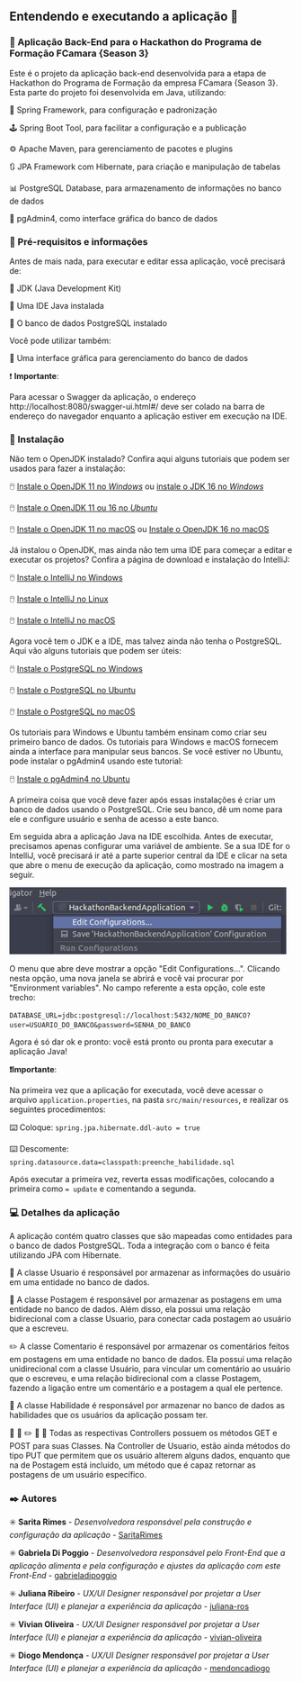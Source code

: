 ## Entendendo e executando a aplicação :rocket:

### :orange: Aplicação Back-End para o Hackathon do Programa de Formação FCamara {Season 3} 

Este é o projeto da aplicação back-end desenvolvida para a etapa de Hackathon do Programa de Formação da empresa FCamara {Season 3}. Esta parte do projeto foi desenvolvida em Java, utilizando:

:leaves: Spring Framework, para configuração e padronização

:joystick: Spring Boot Tool, para facilitar a configuração e a publicação

:gear: Apache Maven, para gerenciamento de pacotes e plugins

:arrows_clockwise: JPA Framework com Hibernate, para criação e manipulação de tabelas

:bar_chart: PostgreSQL Database, para armazenamento de informações no banco de dados

:elephant: pgAdmin4, como interface gráfica do banco de dados

### :memo: Pré-requisitos e informações

Antes de mais nada, para executar e editar essa aplicação, você precisará de:

:space_invader: JDK (Java Development Kit)

<!-- No desenvolvimento do projeto, foi utilizado o openJDK em ambas as versões, 11.0.14.1 e 16.0.1 -->

:space_invader: Uma IDE Java instalada

<!-- No desenvolvimento do projeto, foi utilizado o IntelliJ -->

:space_invader: O banco de dados PostgreSQL instalado

Você pode utilizar também:

:space_invader: Uma interface gráfica para gerenciamento do banco de dados

<!-- No desenvolvimento do projeto, foi utilizada a pgAdmin4 e a DBeaver -->

:heavy_exclamation_mark: **Importante**:

Para acessar o Swagger da aplicação, o endereço http://localhost:8080/swagger-ui.html#/ deve ser colado na barra de endereço do navegador enquanto a aplicação estiver em execução na IDE.

### :wrench: Instalação

Não tem o OpenJDK instalado? Confira aqui alguns tutoriais que podem ser usados para fazer a instalação: 

:computer_mouse: [Instale o OpenJDK 11 no *Windows*](https://access.redhat.com/documentation/en-us/openjdk/11/html-single/installing_and_using_openjdk_11_for_windows/index#openjdk_for_windows_installation_options) ou [instale o JDK 16 no *Windows*](https://www.codejava.net/java-se/download-and-install-openjdk-16)

:computer_mouse: [Instale o OpenJDK 11 ou 16 no *Ubuntu*](https://mkyong.com/java/how-to-install-java-jdk-on-ubuntu-linux/)

:computer_mouse: [Instale o OpenJDK 11 no macOS](https://techoral.com/blog/java/install-openjdk-11-on-mac.html) ou [Instale o OpenJDK 16 no macOS](https://codippa.com/install-openjdk16-macos/)

Já instalou o OpenJDK, mas ainda não tem uma IDE para começar a editar e executar os projetos? Confira a página de download e instalação do IntelliJ:

:computer_mouse: [Instale o IntelliJ no Windows](https://www.jetbrains.com/pt-br/idea/download/#section=windows)

:computer_mouse: [Instale o IntelliJ no Linux](https://www.jetbrains.com/pt-br/idea/download/#section=linux)

:computer_mouse: [Instale o IntelliJ no macOS](https://www.jetbrains.com/pt-br/idea/download/#section=mac)

Agora você tem o JDK e a IDE, mas talvez ainda não tenha o PostgreSQL. Aqui vão alguns tutoriais que podem ser úteis:

:computer_mouse: [Instale o PostgreSQL no Windows](https://www.digitalocean.com/community/tutorials/how-to-install-postgresql-on-ubuntu-20-04-quickstart-pt)

:computer_mouse: [Instale o PostgreSQL no Ubuntu](https://www.digitalocean.com/community/tutorials/how-to-install-postgresql-on-ubuntu-20-04-quickstart-pt)

:computer_mouse: [Instale o PostgreSQL no macOS](https://www.postgresql.org/download/macosx/)

Os tutoriais para Windows e Ubuntu também ensinam como criar seu primeiro banco de dados. Os tutoriais para Windows e macOS fornecem ainda a interface para manipular seus bancos. Se você estiver no Ubuntu, pode instalar o pgAdmin4 usando este tutorial:

:computer_mouse: [Instale o pgAdmin4 no Ubuntu](https://www.edivaldobrito.com.br/pgadmin4-no-ubuntu/)

A primeira coisa que você deve fazer após essas instalações é criar um banco de dados usando o PostgreSQL. Crie seu banco, dê um nome para ele e configure usuário e senha de acesso a este banco.

Em seguida abra a aplicação Java na IDE escolhida. Antes de executar, precisamos apenas configurar uma variável de ambiente. Se a sua IDE for o IntelliJ, você precisará ir até a parte superior central da IDE e clicar na seta que abre o menu de execução da aplicação, como mostrado na imagem a seguir.

![Screenshot](imagens/configIntelliJ.png)

O menu que abre deve mostrar a opção "Edit Configurations...". Clicando nesta opção, uma nova janela se abrirá e você vai procurar por "Environment variables". No campo referente a esta opção, cole este trecho:

`DATABASE_URL=jdbc:postgresql://localhost:5432/NOME_DO_BANCO?user=USUARIO_DO_BANCO&password=SENHA_DO_BANCO`

Agora é só dar ok e pronto: você está pronto ou pronta para executar a aplicação Java!

**:heavy_exclamation_mark:Importante**:

Na primeira vez que a aplicação for executada, você deve acessar o arquivo `application.properties`, na pasta `src/main/resources`, e realizar os seguintes procedimentos:

:keyboard: Coloque: `spring.jpa.hibernate.ddl-auto = true` 

:keyboard: Descomente: `spring.datasource.data=classpath:preenche_habilidade.sql`

Após executar a primeira vez, reverta essas modificações, colocando a primeira como `= update` e comentando a segunda.

### :computer: Detalhes da aplicação

A aplicação contém quatro classes que são mapeadas como entidades para o banco de dados PostgreSQL. Toda a integração com o banco é feita utilizando JPA com Hibernate.

:bust_in_silhouette: A classe Usuario é responsável por armazenar as informações do usuário em uma entidade no banco de dados.

:triangular_flag_on_post: A classe Postagem é responsável por armazenar as postagens em uma entidade no banco de dados. Além disso, ela possui uma relação bidirecional com a classe Usuario, para conectar cada postagem ao usuário que a escreveu.

:pencil2: A classe Comentario é responsável por armazenar os comentários feitos em postagens em uma entidade no banco de dados. Ela possui uma relação unidirecional com a classe Usuário, para vincular um comentário ao usuário que o escreveu, e uma relação bidirecional com a classe Postagem, fazendo a ligação entre um comentário e a postagem a qual ele pertence.

:tennis: A classe Habilidade é responsável por armazenar no banco de dados as habilidades que os usuários da aplicação possam ter.

:bust_in_silhouette: :triangular_flag_on_post: :pencil2: :tennis: :passport_control: Todas as respectivas Controllers possuem os métodos GET e POST para suas Classes. Na Controller de Usuario, estão ainda métodos do tipo PUT que permitem que os usuário alterem alguns dados, enquanto que na de Postagem está incluído, um método que é capaz retornar as postagens de um usuário específico.

### :black_nib: Autores 

:eight_spoked_asterisk: **Sarita Rimes** - *Desenvolvedora responsável pela construção e configuração da aplicação* - [SaritaRimes](https://github.com/SaritaRimes)

:eight_spoked_asterisk: **Gabriela Di Poggio** - *Desenvolvedora responsável pelo Front-End que a aplicação alimenta e pela configuração e ajustes da aplicação com este Front-End* - [gabrieladipoggio](https://github.com/gabrieladipoggio)

:eight_spoked_asterisk: **Juliana Ribeiro** - *UX/UI Designer responsável por projetar a User Interface (UI) e planejar a experiência da aplicação* - [juliana-ros](https://www.linkedin.com/in/juliana-ros/)

:eight_spoked_asterisk: **Vivian Oliveira** - *UX/UI Designer responsável por projetar a User Interface (UI) e planejar a experiência da aplicação* - [vivian-oliveira](https://www.linkedin.com/in/vivian-oliveira-556033207/)

:eight_spoked_asterisk: **Diogo Mendonça** - *UX/UI Designer responsável por projetar a User Interface (UI) e planejar a experiência da aplicação* - [mendoncadiogo](https://www.linkedin.com/in/mendoncadiogo/)





